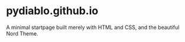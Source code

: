# pydiablo.github.io
A minimal startpage built merely with HTML and CSS, and the beautiful Nord Theme.

